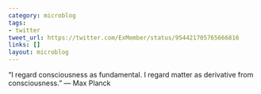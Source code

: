 ```yaml
---
category: microblog
tags:
- twitter
tweet_url: https://twitter.com/ExMember/status/954421705765666816
links: []
layout: microblog
---
```

“I regard consciousness as fundamental. I regard matter as derivative from consciousness.” — Max Planck
